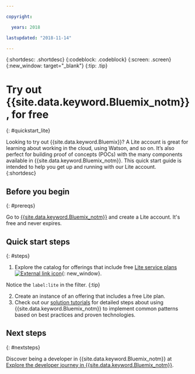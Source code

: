 ```yaml
---

copyright:

  years: 2018

lastupdated: "2018-11-14"

---
```


{:shortdesc: .shortdesc}
{:codeblock: .codeblock}
{:screen: .screen}
{:new_window: target="_blank"}
{:tip: .tip}


# Try out {{site.data.keyword.Bluemix_notm}}, for free
{: #quickstart_lite}

Looking to try out {{site.data.keyword.Bluemix}}? A Lite account is great for learning about working in the cloud, using Watson, and so on. It’s also perfect for building proof of concepts (POCs) with the many components available in {{site.data.keyword.Bluemix_notm}}. This quick start guide is intended to help you get up and running with our Lite account.  
{:shortdesc}  

## Before you begin
{: #prereqs}

Go to [{{site.data.keyword.Bluemix_notm}}](https://{DomainName}) and create a Lite account. It's free and never expires.

## Quick start steps
{: #steps}

1. Explore the catalog for offerings that include free [Lite service plans ![External link icon](../icons/launch-glyph.svg "External link icon")](https://{DomainName}/catalog/?search=label:lite){: new_window}.
  
  Notice the `label:lite` in the filter.
  {:tip}

2. Create an instance of an offering that includes a free Lite plan.
3. Check out our [solution tutorials](/docs/tutorials/index.html) for detailed steps about using {{site.data.keyword.Bluemix_notm}} to implement common patterns based on best practices and proven technologies. 


## Next steps
{: #nextsteps}

Discover being a developer in {{site.data.keyword.Bluemix_notm}} at [Explore the developer journey in {{site.data.keyword.Bluemix_notm}}](/docs/overview/dev-journey.html#dev-journey). 


